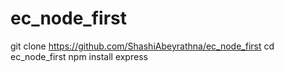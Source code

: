 # ec_node_first
git clone https://github.com/ShashiAbeyrathna/ec_node_first
cd ec_node_first
npm install express



